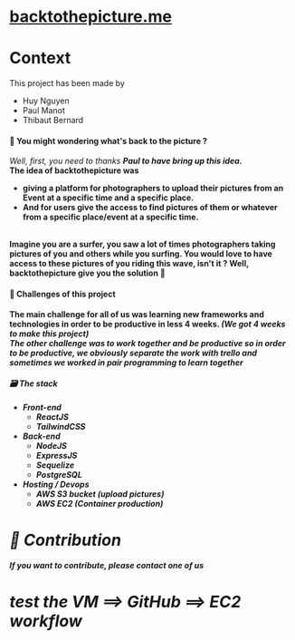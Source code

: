 # [backtothepicture.me](backtothepicture.me)

# Context
This project has been made by
* Huy Nguyen
* Paul Manot
* Thibaut Bernard
#### :thinking: You might wondering what's back to the picture ? 
<i>Well, first, you need to thanks <b>Paul<b> to have bring up this idea.</i>
<br />
The idea of backtothepicture was
  * giving a platform for photographers to upload their pictures from an Event at a specific time and a specific place. <br />
  * And for users give the access to find pictures of them or whatever from a specific place/event at a specific time. 
<br />
 Imagine you are a surfer, you saw a lot of times photographers taking pictures of you and others while you surfing. You would love to have access to these pictures of you riding this wave, isn't it ? Well, backtothepicture give you the solution 🙂 

#### :exploding_head: Challenges of this project
The main challenge for all of us was learning new frameworks and technologies in order to be productive in less 4 weeks. <i>(We got 4 weeks to make this project)<i> <br />
The other challenge was to work together and be productive so in order to be productive, we obviously separate the work with trello and sometimes we worked in pair programming to learn together
  
#### :card_file_box: The stack
* Front-end
  - ReactJS
  - TailwindCSS
* Back-end
  - NodeJS
  - ExpressJS
  - Sequelize
  - PostgreSQL
* Hosting / Devops
  - AWS S3 bucket (upload pictures)
  - AWS EC2 (Container production)
  
  
# :handshake:	Contribution
If you want to contribute, please contact one of us

# test the VM ==> GitHub ==> EC2 workflow
